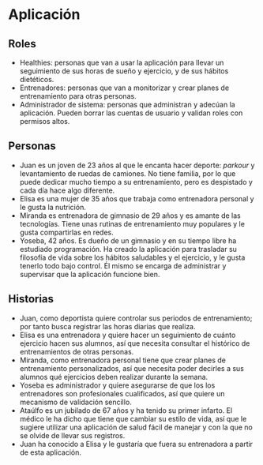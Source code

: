 # Aplicación


## Roles
- Healthies: personas que van a usar la aplicación para llevar un seguimiento de sus horas de sueño y ejercicio, y de sus hábitos dietéticos.
- Entrenadores: personas que van a monitorizar y crear planes de entrenamiento para otras personas.
- Administrador de sistema: personas que administran y adecúan la aplicación. Pueden borrar las cuentas de usuario y validan roles con permisos altos. 


## Personas
- Juan es un joven de 23 años al que le encanta hacer deporte: *parkour* y levantamiento de ruedas de camiones. No tiene familia, por lo que puede dedicar mucho tiempo a su entrenamiento, pero es despistado y cada día hace algo diferente. 
- Elisa es una mujer de 35 años que trabaja como entrenadora personal y le gusta la nutrición. 
- Miranda es entrenadora de gimnasio de 29 años y es amante de las tecnologías. Tiene unas rutinas de entrenamiento muy populares y le gusta compartirlas en redes. 
- Yoseba, 42 años. Es dueño de un gimnasio y en su tiempo libre ha estudiado programación. Ha creado la aplicación para trasladar su filosofía de vida sobre los hábitos saludables y el ejercicio, y le gusta tenerlo todo bajo control. Él mismo se encarga de administrar y supervisar que la aplicación funcione bien. 

## Historias
- Juan, como deportista quiere controlar sus periodos de entrenamiento; por tanto busca registrar las horas diarias que realiza.
- Elisa es una entrenadora y quiere hacer un seguimiento de cuánto ejercicio hacen sus alumnos, así que necesita consultar el histórico de entrenamientos de otras personas. 
- Miranda, como entrenadora personal tiene que crear planes de entrenamiento personalizados, así que necesita poder decirles a sus alumnos qué ejercicios deben realizar durante la semana. 
- Yoseba es administrador y quiere asegurarse de que los los entrenadores son profesionales cualificados, así que quiere un mecanismo de validación sencillo. 
- Ataúlfo es un jubilado de 67 años y ha tenido su primer infarto. El médico le ha dicho que tiene que cambiar su estilo de vida, así que le sugiere utilizar una aplicación de salud fácil de manejar y con la que no se olvide de llevar sus registros.  
- Juan ha conocido a Elisa y le gustaría que fuera su entrenadora a partir de esta aplicación. 
